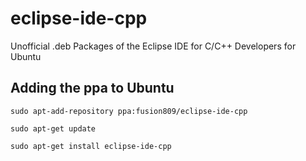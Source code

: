 # eclipse-ide-cpp
Unofficial .deb Packages of the Eclipse IDE for C/C++ Developers for Ubuntu

## Adding the ppa to Ubuntu

``sudo apt-add-repository ppa:fusion809/eclipse-ide-cpp``

``sudo apt-get update``

``sudo apt-get install eclipse-ide-cpp``
